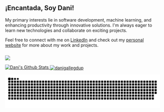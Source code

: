 <!-- 
![Alt text](img/project.png) -->
## ¡Encantada, Soy Dani!


My primary interests lie in software development, machine learning, and enhancing productivity through innovative solutions. I'm always eager to learn new technologies and collaborate on exciting projects.

Feel free to connect with me on [LinkedIn](https://www.linkedin.com/in/danigallegdup/) and check out my [personal website](https://danigallegdup.github.io/) for more about my work and projects.



<div align="left">
 <h3 align="left"></h3>
 <a href="https://github.com/danigallegdup">
  <img height="150em" align="center" src="https://github-readme-stats.vercel.app/api/top-langs/?username=danigallegdup&layout=compact&langs_count=15&theme=merko&hide=HTML,Dockerfile,CSS,makefile,cmake,shell"/>

  ![Dani's Github Stats](https://github-readme-stats.vercel.app/api?username=danigallegdup&show_icons=true&count_private=true&theme=tokyonight&hide_rank=true)
 <img height="150em" align="center" src="https://github-readme-streak-stats.herokuapp.com/?user=danigallegdup&theme=merko" alt="danigallegdup">
</div>

![Alt text](img/grid-snake.svg)






<!--

<picture>
  <source media="(prefers-color-scheme: dark)" srcset="https://raw.githubusercontent.com/danigallegdup/danigallegdup/output/github-contribution-grid-snake-dark.svg">
  <source media="(prefers-color-scheme: light)" srcset="https://raw.githubusercontent.com/danigallegdup/danigallegdup/output/github-contribution-grid-snake.svg">
  <img alt="github contribution grid snake animation" src="https://raw.githubusercontent.com/danigallegdup/danigallegdup/output/github-contribution-grid-snake.svg">
</picture>

_generated with [Platane/snk](https://github.com/Platane/snk)_

**danigallegdup/danigallegdup** is a ✨ _special_ ✨ repository because its `README.md` (this file) appears on your GitHub profile.

Here are some ideas to get you started:

- 🔭 I’m currently working on ...
- 🌱 I’m currently learning ...
- 👯 I’m looking to collaborate on ...
- 🤔 I’m looking for help with ...
- 💬 Ask me about ...
- 📫 How to reach me: ...
- 😄 Pronouns: ...
- ⚡ Fun fact: ...
-->
